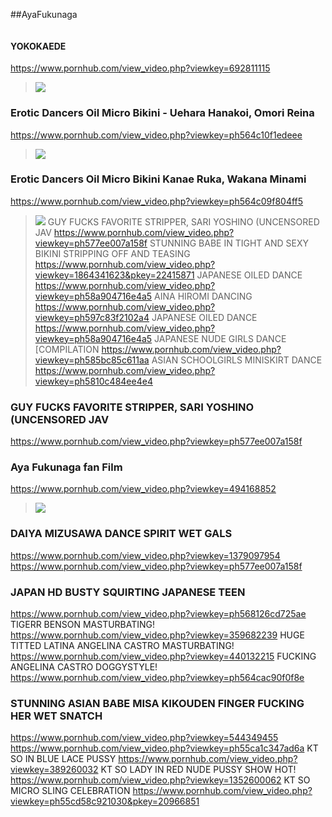 ##AyaFukunaga
>![]()
#### YOKOKAEDE
https://www.pornhub.com/view_video.php?viewkey=692811115
>![](https://ci.phncdn.com/videos/201206/11/5168087/original/(m=ecuKGgaaaa)(mh=XZQrtvOHKqiTYwrw)16.jpg)
### Erotic Dancers Oil Micro Bikini - Uehara Hanakoi, Omori Reina 
https://www.pornhub.com/view_video.php?viewkey=ph564c10f1edeee
>![](https://bi.phncdn.com/videos/201511/18/61871251/original/(m=ecuKGgaaaa)(mh=605Rd8zMJtr4-8VR)7.jpg)
### Erotic Dancers Oil Micro Bikini Kanae Ruka, Wakana Minami
https://www.pornhub.com/view_video.php?viewkey=ph564c09f804ff5
>![](https://bi.phncdn.com/videos/201511/18/61869531/original/(m=ecuKGgaaaa)(mh=NCOwHdYbsjTWdfbS)4.jpg)
GUY FUCKS FAVORITE STRIPPER, SARI YOSHINO (UNCENSORED JAV
https://www.pornhub.com/view_video.php?viewkey=ph577ee007a158f
STUNNING BABE IN TIGHT AND SEXY BIKINI STRIPPING OFF AND TEASING
https://www.pornhub.com/view_video.php?viewkey=1864341623&pkey=22415871
JAPANESE OILED DANCE
https://www.pornhub.com/view_video.php?viewkey=ph58a904716e4a5
AINA HIROMI DANCING
https://www.pornhub.com/view_video.php?viewkey=ph597c83f2102a4
JAPANESE OILED DANCE
https://www.pornhub.com/view_video.php?viewkey=ph58a904716e4a5
JAPANESE NUDE GIRLS DANCE [COMPILATION
https://www.pornhub.com/view_video.php?viewkey=ph585bc85c611aa
ASIAN SCHOOLGIRLS MINISKIRT DANCE
https://www.pornhub.com/view_video.php?viewkey=ph5810c484ee4e4
### GUY FUCKS FAVORITE STRIPPER, SARI YOSHINO (UNCENSORED JAV
https://www.pornhub.com/view_video.php?viewkey=ph577ee007a158f
### Aya Fukunaga fan Film
https://www.pornhub.com/view_video.php?viewkey=494168852
>![](https://bi.phncdn.com/videos/201310/28/19056252/original/(m=ecuKGgaaaa)(mh=k2CqbrJEIMTAYUiI)6.jpg)
### DAIYA MIZUSAWA DANCE SPIRIT WET GALS
https://www.pornhub.com/view_video.php?viewkey=1379097954
https://www.pornhub.com/view_video.php?viewkey=ph577ee007a158f
### JAPAN HD BUSTY SQUIRTING JAPANESE TEEN
https://www.pornhub.com/view_video.php?viewkey=ph568126cd725ae
TIGERR BENSON MASTURBATING!
https://www.pornhub.com/view_video.php?viewkey=359682239
HUGE TITTED LATINA ANGELINA CASTRO MASTURBATING!
https://www.pornhub.com/view_video.php?viewkey=440132215
FUCKING ANGELINA CASTRO DOGGYSTYLE!
https://www.pornhub.com/view_video.php?viewkey=ph564cac90f0f8e
### STUNNING ASIAN BABE MISA KIKOUDEN FINGER FUCKING HER WET SNATCH
https://www.pornhub.com/view_video.php?viewkey=544349455
https://www.pornhub.com/view_video.php?viewkey=ph55ca1c347ad6a
KT SO IN BLUE LACE PUSSY
https://www.pornhub.com/view_video.php?viewkey=389260032
KT SO LADY IN RED NUDE PUSSY SHOW HOT!
https://www.pornhub.com/view_video.php?viewkey=1352600062
KT SO MICRO SLING CELEBRATION
https://www.pornhub.com/view_video.php?viewkey=ph55cd58c921030&pkey=20966851
